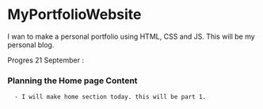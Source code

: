 # MyPortfolioWebsite
I wan to make a personal portfolio using HTML, CSS and JS. This will be my personal blog.

Progres 21 September :

   <h3> <b> Planning the Home page Content </b> </h3>
      
      - I will make home section today. this will be part 1.

